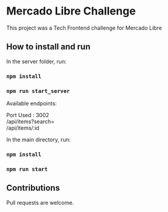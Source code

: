 # Mercado Libre Challenge

This project was a Tech Frontend challenge for Mercado Libre

## How to install and run

In the server folder, run:

### `npm install`

### `npm run start_server`

Available endpoints:

Port Used : 3002 <br />
/api/items?search= <br />
/api/items/:id <br />

In the main directory, run:

### `npm install`

### `npm run start`

## Contributions

Pull requests are welcome.

